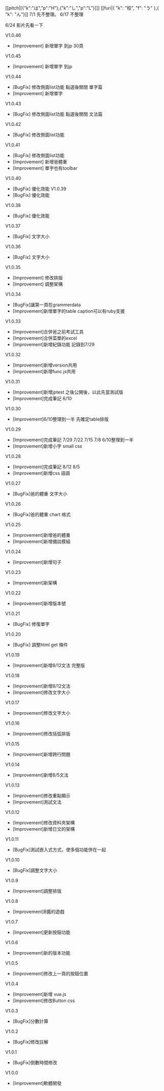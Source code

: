  [[pitch|[{\"k\":\"は\",\"p\":\"H\"},{\"k\":\"し\",\"p\":\"L\"}]]] 
 [[furi|{ \"k\": \"校\", \"f\": \"う\" },{ \"k\": \"ん\"}]]
 7/1 先不整理。 6/17 不整理

 6/24 影片先看一下
 
V1.0.46
- [Improvement] 新增單字 到jp 30頁

V1.0.45
- [Improvement] 新增單字 到jp

V1.0.44
- [BugFix] 修改側面list功能 點選後關閉 單字篇
- [Improvement] 新增單字

V1.0.43
- [BugFix] 修改側面list功能 點選後關閉 文法篇

V1.0.42
- [BugFix] 修改側面list功能

V1.0.41
- [BugFix] 修改側面list功能
- [Improvement] 新增爸體重
- [Improvement] 單字也有toolbar

V1.0.40
- [BugFix] 優化效能
V1.0.39
- [BugFix] 優化效能

V1.0.38
- [BugFix] 優化效能

V1.0.37
- [BugFix] 文字大小

V1.0.36
- [BugFix] 文字大小

V1.0.35
- [Improvement] 修改排版
- [Improvement] 調整架構

V1.0.34
- [BugFix]讓第一頁在grammerdata
- [Improvement]新增單字的table caption可以有ruby支援

V1.0.33
- [Improvement]合併爸之前考試工具
- [Improvement]合併菜單的excel
- [Improvement]新增紀錄功能 記錄到7/29

V1.0.32
- [Improvement]新增version共用
- [Improvement]新增func.js共用

V1.0.31
- [Improvement]新增jptest 之後公開後，以此先當測試版
- [Improvement]完成筆記 6/10

V1.0.30
- [Improvement]6/10整理到一半 先確定table排版

V1.0.29
- [Improvement]完成筆記 7/29 7/22 7/15 7/8 6/10整理到一半
- [Improvement]新增小字 small css

V1.0.28
 - [Improvement]完成筆記 8/12 8/5 
 - [Improvement]新增css 語調

V1.0.27
 - [BugFix]爸的體重 文字大小

V1.0.26
 - [BugFix]爸的體重 chart 格式

V1.0.25
 - [Improvement]新增爸的體重
 - [Improvement]新增備註模組

V1.0.24
 - [Improvement]新增句子

V1.0.23
 - [Improvement]新架構

V1.0.22
 - [Improvement]新增版本號

V1.0.21
 - [BugFix] 修復單字

V1.0.20
 - [BugFix] 調整html get 條件

V1.0.19
 - [Improvement]新增8/12文法 完整版

V1.0.18
 - [Improvement]新增8/12文法
 - [Improvement]修改文字大小

V1.0.17
 - [Improvement]修改文字大小

V1.0.16
 - [Improvement]修改括弧排版

V1.0.15
 - [Improvement]新增跨行問題

V1.0.14
 - [Improvement]新增8/5文法

V1.0.13
 - [Improvement]修改重點顯示
 - [Improvement]測試文法

V1.0.12
 - [Improvement]修改資料夾架構
 - [Improvement]新增日文的架構

V1.0.11
 - [BugFix]測試嵌入式方式，使多個功能併在一起

V1.0.10
 - [BugFix]調整文字大小

V1.0.9
 - [Improvement]調整排版

V1.0.8
 - [Improvement]B醬的遊戲

V1.0.7
 - [Improvement]更新按鈕功能

V1.0.6
 - [Improvement]新的版本功能

V1.0.5
 - [Improvement]修改上一頁的按鈕位置

V1.0.4
 - [Improvement]新增 vue.js
 - [Improvement]修改Button css 

V1.0.3
 - [BugFix]分數計算

V1.0.2
 - [BugFix]修改註解

V1.0.1
 - [BugFix]倒數時間修改

V1.0.0
 - [Improvement]軟體開發